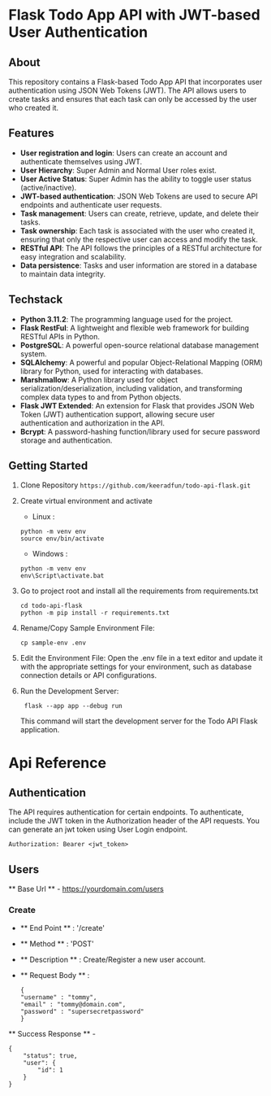 # Flask Todo App API with JWT-based User Authentication

## About

This repository contains a Flask-based Todo App API that incorporates user authentication using JSON Web Tokens (JWT). The API allows users to create tasks and ensures that each task can only be accessed by the user who created it.

## Features

- **User registration and login**: Users can create an account and authenticate themselves using JWT.
- **User Hierarchy**: Super Admin and Normal User roles exist.
- **User Active Status**: Super Admin has the ability to toggle user status (active/inactive).
- **JWT-based authentication**: JSON Web Tokens are used to secure API endpoints and authenticate user requests.
- **Task management**: Users can create, retrieve, update, and delete their tasks.
- **Task ownership**: Each task is associated with the user who created it, ensuring that only the respective user can access and modify the task.
- **RESTful API**: The API follows the principles of a RESTful architecture for easy integration and scalability.
- **Data persistence**: Tasks and user information are stored in a database to maintain data integrity.

## Techstack

- **Python 3.11.2**: The programming language used for the project.
- **Flask RestFul**: A lightweight and flexible web framework for building RESTful APIs in Python.
- **PostgreSQL**: A powerful open-source relational database management system.
- **SQLAlchemy**: A powerful and popular Object-Relational Mapping (ORM) library for Python, used for interacting with databases.
- **Marshmallow**: A Python library used for object serialization/deserialization, including validation, and transforming complex data types to and from Python objects.
- **Flask JWT Extended**: An extension for Flask that provides JSON Web Token (JWT) authentication support, allowing secure user authentication and authorization in the API.
- **Bcrypt**: A password-hashing function/library used for secure password storage and authentication.

## Getting Started

1. Clone Repository
   `https://github.com/keeradfun/todo-api-flask.git`
2. Create virtual environment and activate

   - Linux :

   ```
   python -m venv env
   source env/bin/activate
   ```

   - Windows :

   ```
   python -m venv env
   env\Script\activate.bat
   ```

3. Go to project root and install all the requirements from requirements.txt
   ```
   cd todo-api-flask
   python -m pip install -r requirements.txt
   ```
4. Rename/Copy Sample Environment File:

   ```
   cp sample-env .env
   ```

5. Edit the Environment File:
   Open the .env file in a text editor and update it with the appropriate settings for your environment, such as database connection details or API configurations.

6. Run the Development Server:
   ```
    flask --app app --debug run
   ```
   This command will start the development server for the Todo API Flask application.

# Api Reference

## Authentication

The API requires authentication for certain endpoints. To authenticate, include the JWT token in the Authorization header of the API requests. You can generate an jwt token using User Login endpoint.

```
Authorization: Bearer <jwt_token>
```

## Users

** Base Url ** - https://yourdomain.com/users

### Create

- ** End Point ** : '/create'
- ** Method ** : 'POST'
- ** Description ** : Create/Register a new user account.
- ** Request Body ** :

  ```
  {
  "username" : "tommy",
  "email" : "tommy@domain.com",
  "password" : "supersecretpassword"
  }
  ```

** Success Response ** -

```
{
    "status": true,
    "user": {
        "id": 1
    }
}

```
